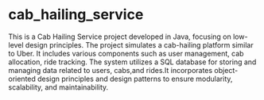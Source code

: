 # cab_hailing_service
This is a Cab Hailing Service project developed in Java, focusing on low-level design principles. The project simulates a cab-hailing platform similar to Uber. It includes various components such as user management, cab allocation, ride tracking.
The system utilizes a SQL database for storing and managing data related to users, cabs,and rides.It incorporates object-oriented design principles and design patterns to ensure modularity, scalability, and maintainability.
